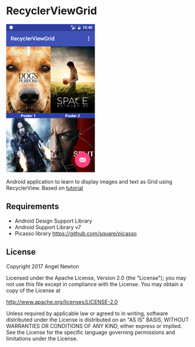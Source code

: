 # RecyclerViewGrid

![Scheme](/readmeImages/Screenshot_1486356030.png)

Android application to learn to display images and text as Grid using RecyclerView.
Based on [tutorial](https://www.learn2crack.com/2016/03/grid-recyclerview-with-images-and-text.html)


## Requirements
- Android Design Support Library
- Android Support Library v7
- Picasso library https://github.com/square/picasso



## License

Copyright 2017 Angel Newton

Licensed under the Apache License, Version 2.0 (the "License"); you may not use this file except in compliance with the License. You may obtain a copy of the License at

http://www.apache.org/licenses/LICENSE-2.0

Unless required by applicable law or agreed to in writing, software distributed under the License is distributed on an "AS IS" BASIS, WITHOUT WARRANTIES OR CONDITIONS OF ANY KIND, either express or implied. See the License for the specific language governing permissions and limitations under the License.


